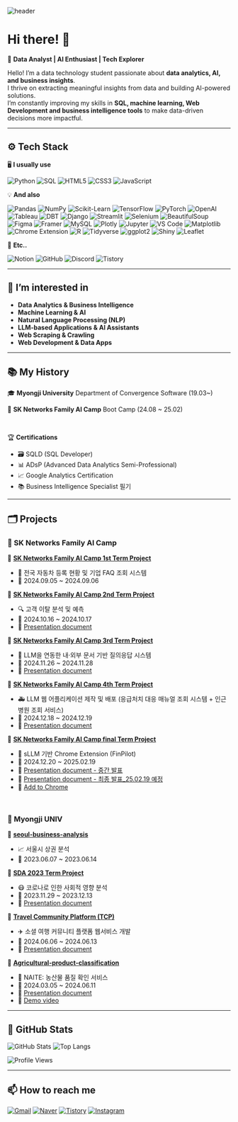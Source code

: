 ![header](https://capsule-render.vercel.app/api?type=waving&color=gradient&height=250&section=header&text=Seo%20Jangho&fontSize=90)

# Hi there! 👋  

🚀 **Data Analyst | AI Enthusiast | Tech Explorer**  

Hello! I’m a data technology student passionate about **data analytics, AI, and business insights**.  
I thrive on extracting meaningful insights from data and building AI-powered solutions.  
I’m constantly improving my skills in **SQL, machine learning, Web Development and business intelligence tools** to make data-driven decisions more impactful.  

---

## ⚙ Tech Stack   
🖥️ **I usually use** 

![Python](https://img.shields.io/badge/-Python-3776AB?style=flat&logo=python&logoColor=white)  ![SQL](https://img.shields.io/badge/-SQL-4479A1?style=flat&logo=mysql&logoColor=white) ![HTML5](https://img.shields.io/badge/-HTML5-E34F26?style=flat&logo=html5&logoColor=white)  ![CSS3](https://img.shields.io/badge/-CSS3-1572B6?style=flat&logo=css3&logoColor=white)  ![JavaScript](https://img.shields.io/badge/-JavaScript-F7DF1E?style=flat&logo=javascript&logoColor=black)

💡 **And also**  

![Pandas](https://img.shields.io/badge/-Pandas-150458?style=flat&logo=pandas&logoColor=white)  ![NumPy](https://img.shields.io/badge/-NumPy-013243?style=flat&logo=numpy&logoColor=white)  ![Scikit-Learn](https://img.shields.io/badge/-Scikit%20Learn-F7931E?style=flat&logo=scikit-learn&logoColor=white)  ![TensorFlow](https://img.shields.io/badge/-TensorFlow-FF6F00?style=flat&logo=tensorflow&logoColor=white)  ![PyTorch](https://img.shields.io/badge/-PyTorch-EE4C2C?style=flat&logo=pytorch&logoColor=white)  ![OpenAI](https://img.shields.io/badge/-OpenAI-412991?style=flat&logo=openai&logoColor=white)  ![Tableau](https://img.shields.io/badge/-Tableau-E97627?style=flat&logo=tableau&logoColor=white)  ![DBT](https://img.shields.io/badge/-DBT-FF5722?style=flat&logo=dbt&logoColor=white) ![Django](https://img.shields.io/badge/-Django-092E20?style=flat&logo=django&logoColor=white) 
![Streamlit](https://img.shields.io/badge/-Streamlit-FF4B4B?style=flat&logo=streamlit&logoColor=white)  ![Selenium](https://img.shields.io/badge/-Selenium-43B02A?style=flat&logo=selenium&logoColor=white) ![BeautifulSoup](https://img.shields.io/badge/-BeautifulSoup-4B8BBE?style=flat&logo=python&logoColor=white)  ![Figma](https://img.shields.io/badge/-Figma-F24E1E?style=flat&logo=figma&logoColor=white) ![Framer](https://img.shields.io/badge/-Framer-0055FF?style=flat&logo=framer&logoColor=white)    ![MySQL](https://img.shields.io/badge/-MySQL-4479A1?style=flat&logo=mysql&logoColor=white)  ![Plotly](https://img.shields.io/badge/-Plotly-3F4F75?style=flat&logo=plotly&logoColor=white)   ![Jupyter](https://img.shields.io/badge/-Jupyter-F37626?style=flat&logo=jupyter&logoColor=white)  ![VS Code](https://img.shields.io/badge/-VS%20Code-007ACC?style=flat&logo=visual-studio-code&logoColor=white)  ![Matplotlib](https://img.shields.io/badge/-Matplotlib-11557C?style=flat&logo=python&logoColor=white)  ![Chrome Extension](https://img.shields.io/badge/-Chrome%20Extension-4285F4?style=flat&logo=googlechrome&logoColor=white) ![R](https://img.shields.io/badge/-R-276DC3?style=flat&logo=r&logoColor=white)  ![Tidyverse](https://img.shields.io/badge/-Tidyverse-1A162D?style=flat&logo=tidyverse&logoColor=white)  ![ggplot2](https://img.shields.io/badge/-ggplot2-0093D4?style=flat)  ![Shiny](https://img.shields.io/badge/-Shiny-3C3C3C?style=flat&logo=rstudio&logoColor=white)  ![Leaflet](https://img.shields.io/badge/-Leaflet-199900?style=flat&logo=leaflet&logoColor=white)

🔗 **Etc..**

![Notion](https://img.shields.io/badge/-Notion-000000?style=flat&logo=notion&logoColor=white) ![GitHub](https://img.shields.io/badge/-GitHub-181717?style=flat&logo=github&logoColor=white)  ![Discord](https://img.shields.io/badge/-Discord-5865F2?style=flat&logo=discord&logoColor=white)  ![Tistory](https://img.shields.io/badge/-Tistory-000000?style=flat&logo=tistory&logoColor=white)  

---

## 👀 I’m interested in  
- **Data Analytics & Business Intelligence**  
- **Machine Learning & AI**  
- **Natural Language Processing (NLP)**  
- **LLM-based Applications & AI Assistants**
- **Web Scraping & Crawling**
- **Web Development & Data Apps**   

---

## 📚 My History    
🎓 **Myongji University**  Department of Convergence Software (19.03~)

📖 **SK Networks Family AI Camp**  Boot Camp (24.08 ~ 25.02)
 
<br>

🏆 **Certifications**  
- 🗃️ SQLD (SQL Developer)  
- 📊 ADsP (Advanced Data Analytics Semi-Professional)  
- 📈 Google Analytics Certification  
- 📚 Business Intelligence Specialist 필기  

---

## 🗂 Projects  

### 🔹 SK Networks Family AI Camp 
📌 **[SK Networks Family AI Camp 1st Term Project](https://github.com/SKNETWORKS-FAMILY-AICAMP/SKN05-1nd-3Team)**  
   - 🚗 전국 자동차 등록 현황 및 기업 FAQ 조회 시스템  
   - 📅 2024.09.05 ~ 2024.09.06  

📌 **[SK Networks Family AI Camp 2nd Term Project](https://github.com/SKNETWORKS-FAMILY-AICAMP/SKN05-2ST-1TEAM)**  
   - 🔍 고객 이탈 분석 및 예측  
   - 📅 2024.10.16 ~ 2024.10.17
   - 📑 [Presentation document](https://github.com/wkd-gh/20241212/blob/main/SK%20Networks%20Family%20AI%20Camp%202nd%20Term%20Project_Presentation%20document.pdf)

📌 **[SK Networks Family AI Camp 3rd Term Project](https://github.com/SKNETWORKS-FAMILY-AICAMP/SKN05-3RD-2Team)**  
   - 📄 LLM을 연동한 내·외부 문서 기반 질의응답 시스템  
   - 📅 2024.11.26 ~ 2024.11.28
   - 📑 [Presentation document](https://github.com/SKNETWORKS-FAMILY-AICAMP/SKN05-3RD-2TEAM/blob/main/SKN05-3rd-2Team%20document.pdf)

📌 **[SK Networks Family AI Camp 4th Term Project](https://github.com/SKNETWORKS-FAMILY-AICAMP/SKN05-4th-2TEAM)**  
   - 🚑 LLM 웹 어플리케이션 제작 및 배포 (응급처치 대응 매뉴얼 조회 시스템 + 인근 병원 조회 서비스)  
   - 📅 2024.12.18 ~ 2024.12.19
   - 📑 [Presentation document](https://github.com/SKNETWORKS-FAMILY-AICAMP/SKN05-4TH-2TEAM/blob/main/SKN05-4th-2Team/SKN05-4th-2Team-%EB%B0%9C%ED%91%9C%EC%9E%90%EB%A3%8C.pdf)

📌 **[SK Networks Family AI Camp final Term Project](https://github.com/SKNETWORKS-FAMILY-AICAMP/SKN05-final-3Team)**  
   - 🤖 sLLM 기반 Chrome Extension (FinPilot) 
   - 📅 2024.12.20 ~ 2025.02.19
   - 📑 [Presentation document - 중간 발표](https://github.com/SKNETWORKS-FAMILY-AICAMP/SKN05-FINAL-3TEAM/blob/main/Docs/SKN05_3Team_%EC%A4%91%EA%B0%84%EB%B0%9C%ED%91%9C%EC%9E%90%EB%A3%8C.pdf)
   - 📑 [Presentation document - 최종 발표_25.02.19 예정]()
   - 🧩 [Add to Chrome](https://chromewebstore.google.com/detail/finpilot/hpdfbpijlbahkobocmggbdlbajicbkda?hl=ko)
     
<br>

### 🔹 Myongji UNIV 
📌 **[seoul-business-analysis](https://github.com/wkd-gh/seoul-business-analysis)**  
   - 📈 서울시 상권 분석 
   - 📅 2023.06.07 ~ 2023.06.14

📌 **[SDA 2023 Term Project](https://github.com/jiwon-yoon92/2023-SDA)**  
   - 😷 코로나로 인한 사회적 영향 분석 
   - 📅 2023.11.29 ~ 2023.12.13
   - 📑 [Presentation document](https://github.com/wkd-gh/SDA-2023-Term-Project/blob/main/SDA-2023-Term-Project.pdf)

📌 **[Travel Community Platform (TCP)](https://github.com/wkd-gh/TCP-Travel-Community-Platform-/tree/main)**  
   - ✈️ 소셜 여행 커뮤니티 플랫폼 웹서비스 개발 
   - 📅 2024.06.06 ~ 2024.06.13
   - 📑 [Presentation document](https://github.com/wkd-gh/TCP-Travel-Community-Platform-/blob/main/TCP(Travel%20Community%20Platform).pdf)

📌 **[Agricultural-product-classification](https://github.com/mju-capstone-qc/Agricultural-product-classification)**  
   - 🌾 NAITE: 농산물 품질 확인 서비스 
   - 📅 2024.03.05 ~ 2024.06.11
   - 📑 [Presentation document](https://docs.google.com/presentation/d/e/2PACX-1vQUcHRtOuFwj0a8N5oigyEV6WJdl1LqsW66oX-JDnCxmga_al-MWjOg4zYbIF20PA/pub?start=false&loop=false&delayms=3000&slide=id.p1)
   - 🎥 [Demo video](https://github-production-user-asset-6210df.s3.amazonaws.com/60644352/338130923-f60eaa1d-38a8-486f-9b74-3780d118248a.mp4?X-Amz-Algorithm=AWS4-HMAC-SHA256&X-Amz-Credential=AKIAVCODYLSA53PQK4ZA%2F20250203%2Fus-east-1%2Fs3%2Faws4_request&X-Amz-Date=20250203T210406Z&X-Amz-Expires=300&X-Amz-Signature=b9698e09955d17644e50774e7bbd60d8e3c719cce69e9cdfd9ee6a7ea3c01eba&X-Amz-SignedHeaders=host)

---

## 🚀 GitHub Stats  
![GitHub Stats](https://github-readme-stats.vercel.app/api?username=wkd-gh&show_icons=true&theme=tokyonight)  ![Top Langs](https://github-readme-stats.vercel.app/api/top-langs/?username=wkd-gh&layout=compact&theme=tokyonight)  

![Profile Views](https://komarev.com/ghpvc/?username=wkd-gh&style=flat&color=blue)  

---

## 📫 How to reach me  
[![Gmail](https://img.shields.io/badge/Gmail-red?style=flat&logo=gmail&logoColor=white)](mailto:sjh008272@gmail.com) [![Naver](https://img.shields.io/badge/Naver-03C75A?style=flat&logo=naver&logoColor=white)](mailto:sjh75555@naver.com)  [![Tistory](https://img.shields.io/badge/Tistory-000000?style=flat&logo=tistory&logoColor=white)](https://wkd-gh.tistory.com/)  [![Instagram](https://img.shields.io/badge/Instagram-E4405F?style=flat&logo=instagram&logoColor=white)](https://www.instagram.com/wkd_gh/) 
